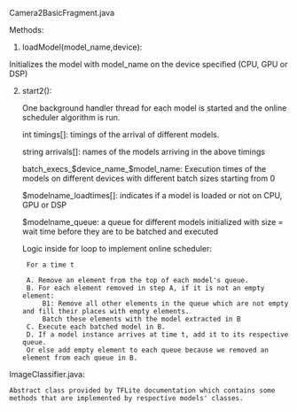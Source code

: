 
Camera2BasicFragment.java

Methods:

1. loadModel(model_name,device):

Initializes the model with model_name on the device specified (CPU, GPU or DSP)

2. start2():
	
	One background handler thread for each model is started and the online scheduler algorithm is run.

	int timings[]: timings of the arrival of different models.
	

	string arrivals[]: names of the models arriving in the above timings


	batch_execs_$device_name_$model_name: Execution times of the models on different devices with different batch sizes starting from 0

	$modelname_loadtimes[]: indicates if a model is loaded or not on CPU, GPU or DSP

	$modelname_queue: a queue for different models initialized with size = wait time before they are to be batched and executed

	Logic inside for loop to implement online scheduler:

		For a time t

		A. Remove an element from the top of each model's queue.
		B. For each element removed in step A, if it is not an empty element:
			B1: Remove all other elements in the queue which are not empty and fill their places with empty elements.
			Batch these elements with the model extracted in B
		C. Execute each batched model in B.
		D. If a model instance arrives at time t, add it to its respective queue.
		Or else add empty element to each queue because we removed an element from each queue in B.

ImageClassifier.java:
	
	Abstract class provided by TFLite documentation which contains some methods that are implemented by respective models' classes.

